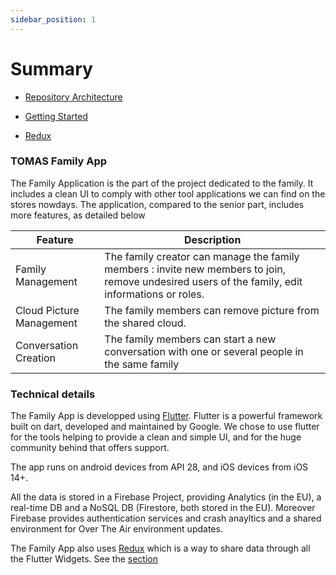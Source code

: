 ```yaml
---
sidebar_position: 1
---
```


# Summary

- [Repository Architecture](/docs/family-app/architecture)
- [Getting Started](/docs/family-app/getting-started)

- [Redux](/docs/family-app/redux)

### TOMAS Family App

The Family Application is the part of the project dedicated to the family. It includes a clean UI to comply with other tool applications we can find on the stores nowdays. The application, compared to the senior part, includes more features, as detailed below

| Feature | Description |
|---|---|
| Family Management | The family creator can manage the family members : invite new members to join, remove undesired users of the family, edit informations or roles. |
| Cloud Picture Management | The family members can remove picture from the shared cloud. |
| Conversation Creation | The family members can start a new conversation with one or several people in the same family |

### Technical details

The Family App is developped using [Flutter](https://flutter.dev). Flutter is a powerful framework built on dart, developed and maintained by Google. We chose to use flutter for the tools helping to provide a clean and simple UI, and for the huge community behind that offers support.

The app runs on android devices from API 28, and iOS devices from iOS 14+.

All the data is stored in a Firebase Project, providing Analytics (in the EU), a real-time DB and a NoSQL DB (Firestore, both stored in the EU). Moreover Firebase provides authentication services and crash anayltics and a shared environment for Over The Air environment updates.

The Family App also uses [Redux](https://redux.js.org/) which is a way to share data through all the Flutter Widgets. See the [section](/docs/family-app/redux)